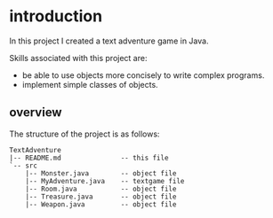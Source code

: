# introduction

In this project I created a text adventure game in Java.

Skills associated with this project are:

* be able to use objects more concisely to write complex programs.
* implement simple classes of objects.

## overview

The structure of the project is as follows:

```text
TextAdventure
|-- README.md               -- this file
`-- src          
    |-- Monster.java        -- object file
    |-- MyAdventure.java    -- textgame file 
    |-- Room.java           -- object file
    |-- Treasure.java       -- object file
    |-- Weapon.java         -- object file
```
